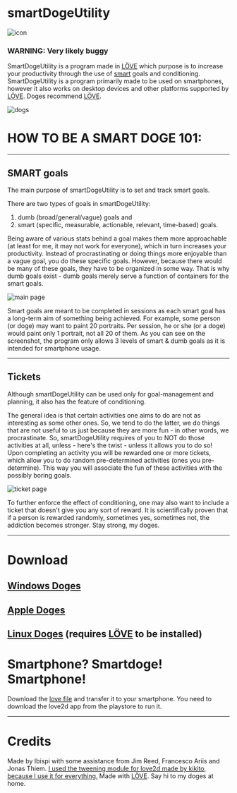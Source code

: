 # smartDogeUtility

![icon](https://i.imgur.com/efTC38v.png)

### WARNING: Very likely buggy

SmartDogeUtility is a program made in [LÖVE](http://love2d.org) which purpose is to increase your productivity through the use of [smart](https://en.wikipedia.org/wiki/SMART_criteria) goals and conditioning.
SmartDogeUtility is a program primarily made to be used on smartphones, however it also
works on desktop devices and other platforms supported by [LÖVE](http://love2d.org). Doges recommend [LÖVE](http://love2d.org).

![dogs](https://upload.wikimedia.org/wikipedia/commons/thumb/7/7a/Cassius_Marcellus_Coolidge_-_Poker_Game_%281894%29.png/289px-Cassius_Marcellus_Coolidge_-_Poker_Game_%281894%29.png "An image of smart doges.")

# HOW TO BE A SMART DOGE 101:
---
## SMART goals

The main purpose of smartDogeUtility is to set and track smart goals.

There are two types of goals in smartDogeUtility:
1. dumb (broad/general/vague) goals and
2. smart (specific, measurable, actionable, relevant, time-based) goals.

Being aware of various stats behind a goal makes them more approachable (at least for me, it may not work for everyone), which in turn increases your productivity. Instead of procrastinating or doing things more enjoyable than a vague goal, you do these specific goals. However, because there would be many of these goals, they have to be organized in some way. That is why dumb goals exist - dumb goals merely serve a function of containers for the smart goals.

![main page](https://i.imgur.com/3GYkIP6.png)

Smart goals are meant to be completed in sessions as each smart goal has a long-term aim of something being achieved. For example, some person (or doge) may want to paint 20 portraits. Per session, he or she (or a doge) would paint only 1 portrait, not all 20 of them. As you can see on the screenshot, the program only allows 3 levels of smart & dumb goals as it is intended for smartphone usage.

---
## Tickets

Although smartDogeUtility can be used only for goal-management and planning, it also has the feature of conditioning.

The general idea is that certain activities one aims to do are not as interesting as some other ones. So, we tend to do the latter, we do things that are not useful to us just because they are more fun - in other words, we procrastinate. So, smartDogeUtility requires of you to NOT do those activities at all, unless - here's the twist - unless it allows you to do so! Upon completing an activity you will be rewarded one or more tickets, which allow you to do random pre-determined activities (ones you pre-determine). This way you will associate the fun of these activities with the possibly boring goals.

![ticket page](https://i.imgur.com/xg1pwss.png)

To further enforce the effect of conditioning, one may also want to include a ticket that doesn't give you any sort of reward. It is scientifically proven that if a person is rewarded randomly, sometimes yes, sometimes not, the addiction becomes stronger. Stay strong, my doges.

---

# Download

## [Windows Doges](https://www.dropbox.com/s/i7cllblo9sg3v37/smartDogeUtilityEXE_0.0.1.zip?dl=0)
## [Apple Doges](https://www.dropbox.com/s/3pqe1a405dyfs79/smartDogeUtilityOSX_0.0.1.zip?dl=0)
## [Linux Doges](https://www.dropbox.com/s/crviykkjlufmwtw/smartDogeUtility.love?dl=0) (requires [LÖVE](http://love2d.org) to be installed)

# Smartphone? Smartdoge! Smartphone!

Download the [love file](https://www.dropbox.com/s/crviykkjlufmwtw/smartDogeUtility.love?dl=0) and transfer it to your smartphone. You need to download the love2d app from the playstore to run it.

---
# Credits

Made by Ibispi with some assistance from Jim Reed, Francesco Ariis and Jonas Thiem.
[I used the tweening module for love2d made by kikito, because I use it for everything.](https://github.com/kikito/tween.lua)
Made with [LÖVE](http://love2d.org).
Say hi to my doges at home.
